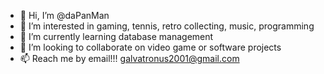 - 👋 Hi, I’m @daPanMan
- 👀 I’m interested in gaming, tennis, retro collecting, music, programming
- 🌱 I’m currently learning database management
- 💞️ I’m looking to collaborate on video game or software projects
- 📫 Reach me by email!!! galvatronus2001@gmail.com

<!---
daPanMan/daPanMan is a ✨ special ✨ repository because its `README.md` (this file) appears on your GitHub profile.
You can click the Preview link to take a look at your changes.
--->
